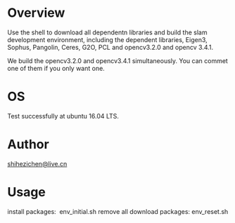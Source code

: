 # Overview
Use the shell to download all dependentn libraries and build the slam development 
environment, including the dependent libraries, Eigen3, Sophus, Pangolin, Ceres, 
G2O, PCL and  opencv3.2.0 and opencv 3.4.1.

We build the opencv3.2.0 and opencv3.4.1 simultaneously. You can commet one of 
them if you only want one.     
 
# OS
Test successfully at ubuntu 16.04 LTS.

# Author
shihezichen@live.cn

# Usage
install packages:  env_initial.sh
remove all download packages:  env_reset.sh
